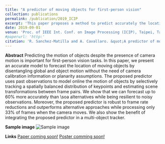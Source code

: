 ```yaml
---
title: "A predictor of moving objects for first-person vision"
collection: publications
permalink: /publication/2019_ICIP
excerpt: 'This paper proposes a method to predict accurately the location of objects of interest from a moving camera. The method allows to forecast 60% more accurately than previously existing predictors and it is robust to frame rate deductions, thus allowing energy saving.'
date: 2019-09-01
venue: 'Proc. of IEEE Int. Conf. on Image Processing (ICIP), Taipei, Taiwan, September 22-25, 2019'
#paperurl: 'http:'
citation: 'R. Sanchez-Matilla and A. Cavallaro. &quot;A predictor of moving objects for first-person vision.&quot; <i>Proc. of IEEE Int. Conf. on Image Processing (ICIP)</i>.'
---
```

**Abstract**
Predicting the motion of objects despite the presence of camera motion is important for first-person vision tasks. In this paper, we present an accurate model to forecast the location of moving objects by disentangling global and object motion without the need of camera calibration information or planarity assumptions. The proposed predictor uses past observations to model online the motion of objects by selectively tracking a spatially balanced distribution of keypoints and estimating scene transformations between frame pairs. 
We show that we can forecast up to 60\% more accurately than \soa alternatives while being resilient to noisy observations. Moreover, the proposed predictor is robust to frame rate reductions and outperforms alternative approaches while processing only 33\% of frames when the camera moves. We also show the benefit of integrating the proposed predictor in a multi-object tracker.

**Sample image**
![Sample image](https://risama.github.io/files/2019_ICIP/sample1.png)

**Links**
[Paper coming soon!]()
[Poster comming soon!]()
